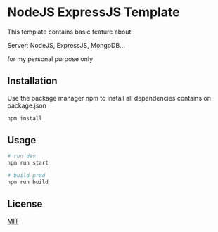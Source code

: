 # NodeJS ExpressJS Template

This template contains basic feature about:

Server: NodeJS, ExpressJS, MongoDB...

for my personal purpose only

## Installation

Use the package manager npm to install all dependencies contains on package.json

```bash
npm install
```

## Usage

```bash
# run dev
npm run start

# build prod
npm run build
```
## License
[MIT](https://choosealicense.com/licenses/mit/)
